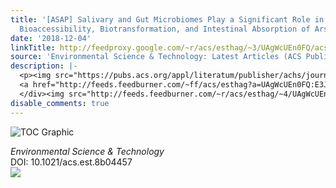 ```yaml
---
title: '[ASAP] Salivary and Gut Microbiomes Play a Significant Role in in Vitro Oral
  Bioaccessibility, Biotransformation, and Intestinal Absorption of Arsenic from Food'
date: '2018-12-04'
linkTitle: http://feedproxy.google.com/~r/acs/esthag/~3/UAgWcUEn0FQ/acs.est.8b04457
source: 'Environmental Science & Technology: Latest Articles (ACS Publications)'
description: |-
  <p><img src="https://pubs.acs.org/appl/literatum/publisher/achs/journals/content/esthag/0/esthag.ahead-of-print/acs.est.8b04457/20181129/images/medium/es-2018-04457c_0005.gif" alt="TOC Graphic"/></p><div><cite>Environmental Science & Technology</cite></div><div>DOI: 10.1021/acs.est.8b04457</div><div class="feedflare">
  <a href="http://feeds.feedburner.com/~ff/acs/esthag?a=UAgWcUEn0FQ:E3J9EZWHjyU:yIl2AUoC8zA"><img src="http://feeds.feedburner.com/~ff/acs/esthag?d=yIl2AUoC8zA" border="0"></img></a>
  </div><img src="http://feeds.feedburner.com/~r/acs/esthag/~4/UAgWcUEn0FQ" height="1" width="1" ...
disable_comments: true
---
```

<p><img src="https://pubs.acs.org/appl/literatum/publisher/achs/journals/content/esthag/0/esthag.ahead-of-print/acs.est.8b04457/20181129/images/medium/es-2018-04457c_0005.gif" alt="TOC Graphic"/></p><div><cite>Environmental Science & Technology</cite></div><div>DOI: 10.1021/acs.est.8b04457</div><div class="feedflare">
<a href="http://feeds.feedburner.com/~ff/acs/esthag?a=UAgWcUEn0FQ:E3J9EZWHjyU:yIl2AUoC8zA"><img src="http://feeds.feedburner.com/~ff/acs/esthag?d=yIl2AUoC8zA" border="0"></img></a>
</div><img src="http://feeds.feedburner.com/~r/acs/esthag/~4/UAgWcUEn0FQ" height="1" width="1" ...